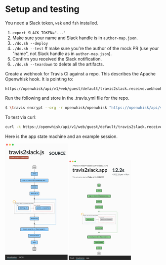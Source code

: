 # Setup and testing

You need a Slack token, `wsk` and `fsh` installed.

  1. `export SLACK_TOKEN="..."`
  2. Make sure your name and Slack handle is in `author-map.json`.
  2. `./do.sh --deploy`
  3. `./do.sh --test`   # make sure you're the author of the mock PR (use your "name", not Slack handle as in `author-map.json`).
  4. Confirm you received the Slack notification.
  5. `./do.sh --teardown` to delete all the artifacts.

Create a webhook for Travis CI against a repo. This describes the Apache Openwhisk hook.
It is pointing to:
```hthml
https://openwhisk/api/v1/web/guest/default/travis2slack.receive.webhook.json
```

Run the following and store in the .travis.yml file for the repo.
```bash
$ \travis encrypt --org -r openwhisk/openwhisk "https://openwhisk/api/v1/web/guest/default/travis2slack.receive.webhook.json"
```
To test via curl:
```bash
curl -k https://openwhisk/api/v1/web/guest/default/travis2slack.receive.webhook.json -X POST -H "Content-Type: application/json" -d @sample-formdata.json
```

Here is the app state machine and an example session.

<img src="fsm.png" width="40%" title="app">
<img src="session.png" width="40%" title="session">
